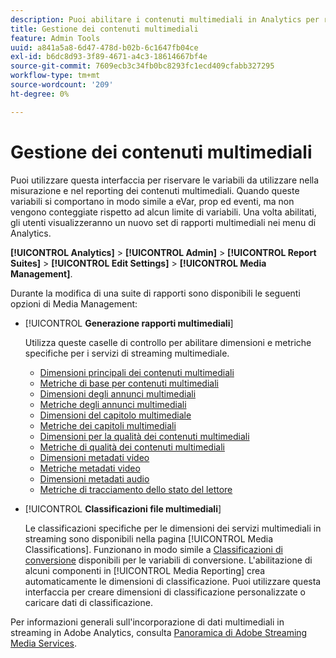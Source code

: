 ```yaml
---
description: Puoi abilitare i contenuti multimediali in Analytics per riservare un set speciale di variabili di soluzioni multimediali da utilizzare nelle attività di misurazione e reporting.
title: Gestione dei contenuti multimediali
feature: Admin Tools
uuid: a841a5a8-6d47-478d-b02b-6c1647fb04ce
exl-id: b6dc8d93-3f89-4671-a4c3-18614667bf4e
source-git-commit: 7609ecb3c34fb0bc8293fc1ecd409cfabb327295
workflow-type: tm+mt
source-wordcount: '209'
ht-degree: 0%

---
```


# Gestione dei contenuti multimediali

Puoi utilizzare questa interfaccia per riservare le variabili da utilizzare nella misurazione e nel reporting dei contenuti multimediali. Quando queste variabili si comportano in modo simile a eVar, prop ed eventi, ma non vengono conteggiate rispetto ad alcun limite di variabili. Una volta abilitati, gli utenti visualizzeranno un nuovo set di rapporti multimediali nei menu di Analytics.

**[!UICONTROL Analytics]** > **[!UICONTROL Admin]** > **[!UICONTROL Report Suites]** > **[!UICONTROL Edit Settings]** > **[!UICONTROL Media Management]**.

Durante la modifica di una suite di rapporti sono disponibili le seguenti opzioni di Media Management:

* [!UICONTROL **Generazione rapporti multimediali**]

  Utilizza queste caselle di controllo per abilitare dimensioni e metriche specifiche per i servizi di streaming multimediale.

   * [Dimensioni principali dei contenuti multimediali](/help/components/dimensions/sm-core.md)
   * [Metriche di base per contenuti multimediali](/help/components/metrics/sm-core.md)
   * [Dimensioni degli annunci multimediali](/help/components/dimensions/sm-ads.md)
   * [Metriche degli annunci multimediali](/help/components/metrics/sm-ads.md)
   * [Dimensioni del capitolo multimediale](/help/components/dimensions/sm-chapters.md)
   * [Metriche dei capitoli multimediali](/help/components/metrics/sm-chapters.md)
   * [Dimensioni per la qualità dei contenuti multimediali](/help/components/dimensions/sm-quality.md)
   * [Metriche di qualità dei contenuti multimediali](/help/components/metrics/sm-quality.md)
   * [Dimensioni metadati video](/help/components/dimensions/sm-video-metadata.md)
   * [Metriche metadati video](/help/components/metrics/sm-video-metadata.md)
   * [Dimensioni metadati audio](/help/components/dimensions/sm-audio-metadata.md)
   * [Metriche di tracciamento dello stato del lettore](/help/components/metrics/sm-player-state.md)

* [!UICONTROL **Classificazioni file multimediali**]

  Le classificazioni specifiche per le dimensioni dei servizi multimediali in streaming sono disponibili nella pagina [!UICONTROL Media Classifications]. Funzionano in modo simile a [Classificazioni di conversione](/help/admin/admin/c-manage-report-suites/c-edit-report-suites/conversion-var-admin/conversion-classifications.md) disponibili per le variabili di conversione. L&#39;abilitazione di alcuni componenti in [!UICONTROL Media Reporting] crea automaticamente le dimensioni di classificazione. Puoi utilizzare questa interfaccia per creare dimensioni di classificazione personalizzate o caricare dati di classificazione.

Per informazioni generali sull&#39;incorporazione di dati multimediali in streaming in Adobe Analytics, consulta [Panoramica di Adobe Streaming Media Services](https://experienceleague.adobe.com/it/docs/media-analytics/using/media-overview).
